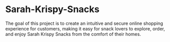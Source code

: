 # Sarah-Krispy-Snacks
The goal of this project is to create an intuitive and secure online shopping experience for customers, making it easy for snack lovers to explore, order, and enjoy Sarah Krispy Snacks from the comfort of their homes.
